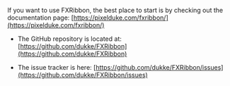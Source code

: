 If you want to use FXRibbon, the best place to start is by checking out the documentation page: [https://pixelduke.com/fxribbon/](https://pixelduke.com/fxribbon/)

- The GitHub repository is located at: [https://github.com/dukke/FXRibbon](https://github.com/dukke/FXRibbon)  

- The issue tracker is here: [https://github.com/dukke/FXRibbon/issues](https://github.com/dukke/FXRibbon/issues)